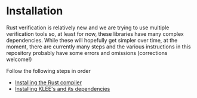 # Installation

Rust verification is relatively new and we are trying to use multiple
verification tools so, at least for now, these libraries have many complex dependencies.
While these will hopefully get simpler over time, at the moment, there are
currently many steps and the various instructions in this repository probably
have some errors and omissions (corrections welcome!)

Follow the following steps in order

- [Installing the Rust compiler](install-rust.md)
- [Installing KLEE's and its dependencies](install-klee.md)

